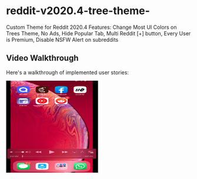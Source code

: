 # reddit-v2020.4-tree-theme-
Custom Theme for Reddit 2020.4 Features: Change Most UI Colors on Trees Theme, No Ads, Hide Popular Tab,
Multi Reddit [+] button, Every User is Premium, Disable NSFW Alert on subreddits

## Video Walkthrough

Here's a walkthrough of implemented user stories:

<img src='./Mygif.gif' title='Video Walkthrough' width="250" height="250" alt='Video Walkthrough' />
